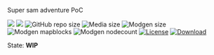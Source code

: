 Super sam adventure PoC

![](https://github.com/BuckarooBanzay/super_sam/workflows/luacheck/badge.svg)
![](https://github.com/BuckarooBanzay/super_sam/workflows/test/badge.svg)
![GitHub repo size](https://img.shields.io/github/repo-size/buckaroobanzay/super_sam)
![Media size](https://byob.yarr.is/BuckarooBanzay/super_sam/media_size)
![Modgen size](https://byob.yarr.is/BuckarooBanzay/super_sam/size)
![Modgen mapblocks](https://byob.yarr.is/BuckarooBanzay/super_sam/mapblock_count)
![Modgen nodecount](https://byob.yarr.is/BuckarooBanzay/super_sam/node_count)
[![License](https://img.shields.io/badge/License-MIT%20and%20CC%20BY--SA%203.0-green.svg)](license.txt)
[![Download](https://img.shields.io/badge/Download-ContentDB-blue.svg)](https://content.minetest.net/packages/BuckarooBanzay/super_sam)

State: **WIP**
